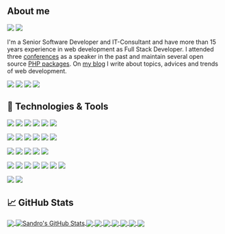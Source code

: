 ## About me

![](https://img.shields.io/badge/Zend_Certified_PHP_Engineer-informational?style=for-the-badge&logo=zend&logoColor=white&color=29b28f)
![](https://img.shields.io/badge/Zend_Framework_2_Certified_Architect-informational?style=for-the-badge&logo=zend&logoColor=white&color=29b28f)

I'm a Senior Software Developer and IT-Consultant and have more than 15 years experience in web development as Full Stack Developer. I attended three [conferences](https://sandro-keil.de/blog/tag/talks/ "Speaker at Conferences") as a speaker in the past and maintain several open source [PHP packages](https://packagist.org/users/sandrokeil/ "Maintainer of PHP packages"). On [my blog](https://sandro-keil.de/blog/ "Blog by Sandro Keil") I write about topics, advices and trends of web development.

![](https://img.shields.io/badge/LinkedIn-informational?link=https://www.linkedin.com/in/sandro-keil&style=social&logo=linkedin)
![](https://img.shields.io/badge/Twitter-informational?link=https://twitter.com/sandrokeil&style=social&logo=twitter)
![](https://img.shields.io/badge/Xing-informational?link=https://www.xing.com/profile/Sandro_Keil&style=social&logo=xing)
![](https://img.shields.io/badge/Zend_ZCE-informational?link=https://www.zend-zce.com/en/yellow-pages/ZEND010955&style=social&logo=zend)

## 🔧 Technologies & Tools
![](https://img.shields.io/badge/PHP-informational?style=for-the-badge&logo=php&logoColor=white&color=29b28f)
![](https://img.shields.io/badge/Typescript-informational?style=for-the-badge&logo=typescript&logoColor=white&color=29b28f)
![](https://img.shields.io/badge/React-informational?style=for-the-badge&logo=react&logoColor=white&color=29b28f)
![](https://img.shields.io/badge/Node.js-informational?style=for-the-badge&logo=nodedotjs&logoColor=white&color=29b28f)
![](https://img.shields.io/badge/Java-informational?style=for-the-badge&logo=java&logoColor=white&color=29b28f)
![](https://img.shields.io/badge/C++-informational?style=for-the-badge&logo=cplusplus&logoColor=white&color=29b28f)

![](https://img.shields.io/badge/Domain--Driven--Design-informational?style=for-the-badge&color=29b28f)
![](https://img.shields.io/badge/CQRS-informational?style=for-the-badge&color=29b28f)
![](https://img.shields.io/badge/Event_Sourcing-informational?style=for-the-badge&color=29b28f)
![](https://img.shields.io/badge/Webservices_REST\/SOAP-informational?style=for-the-badge&color=29b28f)
![](https://img.shields.io/badge/JSON\/XML-informational?style=for-the-badge&color=29b28f)
![](https://img.shields.io/badge/Continuous_Integration-informational?style=for-the-badge&color=29b28f)

![](https://img.shields.io/badge/PostgreSQL-informational?style=for-the-badge&logo=postgresql&logoColor=white&color=29b28f)
![](https://img.shields.io/badge/MongoDB-informational?style=for-the-badge&logo=postgresql&logoColor=white&color=29b28f)
![](https://img.shields.io/badge/ArangoDB-informational?style=for-the-badge&logo=postgresql&logoColor=white&color=29b28f)
![](https://img.shields.io/badge/MariaDB-informational?style=for-the-badge&logo=postgresql&logoColor=white&color=29b28f)
![](https://img.shields.io/badge/MySQL-informational?style=for-the-badge&logo=postgresql&logoColor=white&color=29b28f)

![](https://img.shields.io/badge/Docker-informational?style=for-the-badge&logo=docker&logoColor=white&color=29b28f)
![](https://img.shields.io/badge/Kubernetes-informational?style=for-the-badge&logo=kubernetes&logoColor=white&color=29b28f)
![](https://img.shields.io/badge/Helm-informational?style=for-the-badge&logo=helm&logoColor=white&color=29b28f)
![](https://img.shields.io/badge/Terraform-informational?style=for-the-badge&logo=terraform&logoColor=white&color=29b28f)
![](https://img.shields.io/badge/Linux-informational?style=for-the-badge&logo=linux&logoColor=white&color=29b28f)
![](https://img.shields.io/badge/nginx-informational?style=for-the-badge&logo=nginx&logoColor=white&color=29b28f)
![](https://img.shields.io/badge/PHP--FPM-informational?style=for-the-badge&logo=php&logoColor=white&color=29b28f)

![](https://img.shields.io/badge/Amazon_AWS-informational?style=for-the-badge&logo=amazonaws&logoColor=white&color=29b28f)
![](https://img.shields.io/badge/Google_Cloud-informational?style=for-the-badge&logo=googlecloud&logoColor=white&color=29b28f)


## &#x1f4c8; GitHub Stats

<a href="https://github.com/sandrokeil">
  <img align="center" src="https://github-readme-stats.vercel.app/api/top-langs/?username=sandrokeil&hide=java,html,tex&title_color=ffffff&text_color=c9cacc&icon_color=29b28f&bg_color=1d1f21&langs_count=3" />
</a>
<a href="https://github.com/sandrokeil?tab=repositories">
  <img align="center" src="https://github-readme-stats.vercel.app/api?username=sandrokeil&show_icons=true&line_height=27&count_private=true&title_color=ffffff&text_color=c9cacc&icon_color=29b28f&bg_color=1d1f21" alt="Sandro's GitHub Stats" />
</a>


<a href="https://github.com/open-code-modeling/php-code-ast">
  <img align="center" src="https://github-readme-stats.vercel.app/api/pin/?username=open-code-modeling&repo=php-code-ast&title_color=ffffff&text_color=c9cacc&icon_color=29b28f&bg_color=1d1f21" />
</a>

<a href="https://github.com/event-engine/php-code-generator-event-engine-ast">
  <img align="center" src="https://github-readme-stats.vercel.app/api/pin/?username=event-engine&repo=php-code-generator-event-engine-ast&title_color=ffffff&text_color=c9cacc&icon_color=29b28f&bg_color=1d1f21" />
</a>

<a href="https://github.com/sandrokeil/arangodb-php-client">
  <img align="center" src="https://github-readme-stats.vercel.app/api/pin/?username=sandrokeil&repo=arangodb-php-client&title_color=ffffff&text_color=c9cacc&icon_color=29b28f&bg_color=1d1f21" />
</a>

<a href="https://github.com/sandrokeil/simdjson-php-polyfill">
  <img align="center" src="https://github-readme-stats.vercel.app/api/pin/?username=sandrokeil&repo=simdjson-php-polyfill&title_color=ffffff&text_color=c9cacc&icon_color=29b28f&bg_color=1d1f21" />
</a>

<a href="https://github.com/sandrokeil/docker-files">
  <img align="center" src="https://github-readme-stats.vercel.app/api/pin/?username=sandrokeil&repo=docker-files&title_color=ffffff&text_color=c9cacc&icon_color=29b28f&bg_color=1d1f21" />
</a>

<a href="https://github.com/sandrokeil/yubikey-full-disk-encryption-secure-boot-uefi">
  <img align="center" src="https://github-readme-stats.vercel.app/api/pin/?username=sandrokeil&repo=yubikey-full-disk-encryption-secure-boot-uefi&title_color=ffffff&text_color=c9cacc&icon_color=29b28f&bg_color=1d1f21" />
</a>

<a href="https://github.com/sandrokeil/interop-config">
  <img align="center" src="https://github-readme-stats.vercel.app/api/pin/?username=sandrokeil&repo=interop-config&title_color=ffffff&text_color=c9cacc&icon_color=29b28f&bg_color=1d1f21" />
</a>
